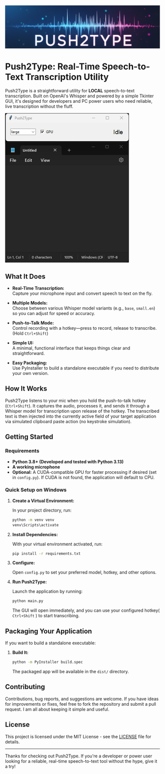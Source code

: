 ![Push2Type Logo](media/Push2Type.png)

# Push2Type: Real-Time Speech-to-Text Transcription Utility

Push2Type is a straightforward utility for **LOCAL** speech-to-text transcription. Built on OpenAI's Whisper and powered by a simple Tkinter GUI, it's designed for developers and PC power users who need reliable, live transcription without the fluff.

![Push2Type Demo](media/demo.gif)

## What It Does

- **Real-Time Transcription:**  
  Capture your microphone input and convert speech to text on the fly.
  
- **Multiple Models:**  
  Choose between various Whisper model variants (e.g., `base`, `small.en`) so you can adjust for speed or accuracy.
  
- **Push-to-Talk Mode:**  
  Control recording with a hotkey—press to record, release to transcribe. (Hold `Ctrl+Shift`)
  
- **Simple UI:**  
  A minimal, functional interface that keeps things clear and straightforward.
  
- **Easy Packaging:**  
  Use PyInstaller to build a standalone executable if you need to distribute your own version.

## How It Works

Push2Type listens to your mic when you hold the push-to-talk hotkey (`Ctrl+Shift`). It captures the audio, processes it, and sends it through a Whisper model for transcription upon release of the hotkey. The transcribed text is then injected into the currently active field of your target application via simulated clipboard paste action (no keystroke simulation).

## Getting Started

### Requirements

- **Python 3.8+ (Developed and tested with Python 3.13)**
- **A working microphone**
- **Optional:** A CUDA-compatible GPU for faster processing if desired (set in `config.py`). If CUDA is not found, the application will default to CPU.

### Quick Setup on Windows

1. **Create a Virtual Environment:**

   In your project directory, run:
   ```bash
   python -m venv venv
   venv\Scripts\activate
   ```

2. **Install Dependencies:**

   With your virtual environment activated, run:
   ```bash
   pip install -r requirements.txt
   ```

3. **Configure:**

   Open `config.py` to set your preferred model, hotkey, and other options.

4. **Run Push2Type:**

   Launch the application by running:
   ```bash
   python main.py
   ```
   The GUI will open immediately, and you can use your configured hotkey( `Ctrl+Shift` ) to start transcribing.


## Packaging Your Application

If you want to build a standalone executable:

1. **Build It:**
   ```bash
   python -m PyInstaller build.spec
   ```
   The packaged app will be available in the `dist/` directory.

## Contributing

Contributions, bug reports, and suggestions are welcome. If you have ideas for improvements or fixes, feel free to fork the repository and submit a pull request. I am all about keeping it simple and useful.

## License

This project is licensed under the MIT License - see the [LICENSE](LICENSE) file for details.

---

Thanks for checking out Push2Type. If you're a developer or power user looking for a reliable, real-time speech-to-text tool without the hype, give it a try! 